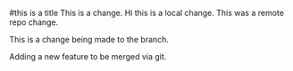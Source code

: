 #this is a title
This is a change.
Hi this is a local change.
This was a remote repo change.

This is a change being made to the branch.

Adding a new feature to be merged via git.